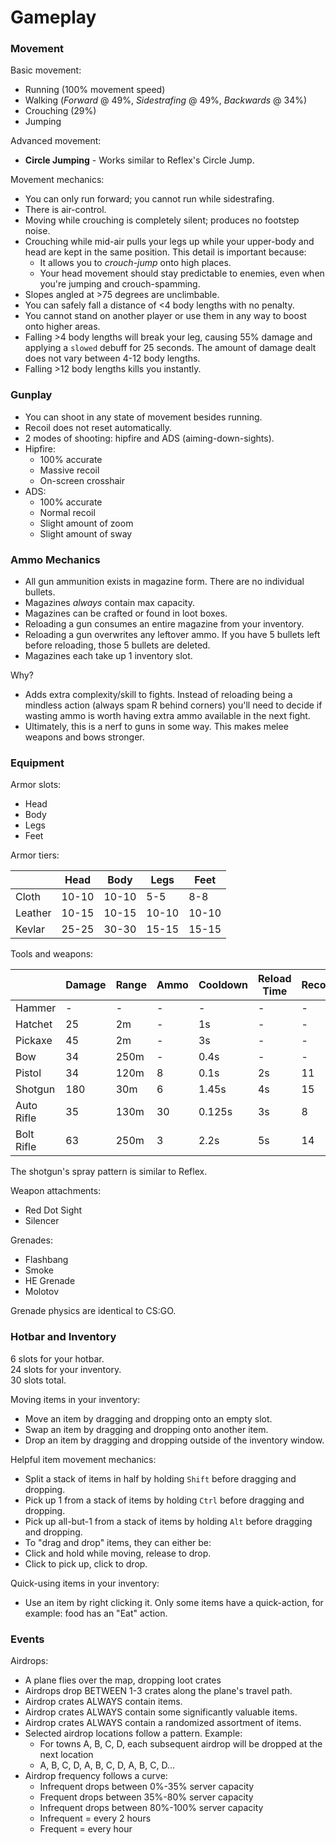 # Gameplay #

### Movement ###
Basic movement:
 - Running (100% movement speed)
 - Walking (*Forward* @ 49%, *Sidestrafing* @ 49%, *Backwards* @ 34%)
 - Crouching (29%)
 - Jumping

Advanced movement:
- **Circle Jumping** - Works similar to Reflex's Circle Jump.

Movement mechanics:
- You can only run forward; you cannot run while sidestrafing.
- There is air-control.
- Moving while crouching is completely silent; produces no footstep noise. 
- Crouching while mid-air pulls your legs up while your upper-body and head are kept in the same position. This detail is important because:
    - It allows you to *crouch-jump* onto high places.
    - Your head movement should stay predictable to enemies, even when you're jumping and crouch-spamming.
- Slopes angled at >75 degrees are unclimbable.
- You can safely fall a distance of <4 body lengths with no penalty.
- You cannot stand on another player or use them in any way to boost onto higher areas.
- Falling >4 body lengths will break your leg, causing 55% damage and applying a `slowed` debuff for 25 seconds. The amount of damage dealt does not vary between 4-12 body lengths.
- Falling >12 body lengths kills you instantly.


### Gunplay ###
- You can shoot in any state of movement besides running.
- Recoil does not reset automatically.
- 2 modes of shooting: hipfire and ADS (aiming-down-sights).
- Hipfire:
    - 100% accurate
    - Massive recoil
    - On-screen crosshair
- ADS:
    - 100% accurate
    - Normal recoil
    - Slight amount of zoom
    - Slight amount of sway


### Ammo Mechanics ###
- All gun ammunition exists in magazine form. There are no individual bullets.
- Magazines *always* contain max capacity.
- Magazines can be crafted or found in loot boxes.
- Reloading a gun consumes an entire magazine from your inventory.
- Reloading a gun overwrites any leftover ammo. If you have 5 bullets left before reloading, those 5 bullets are deleted.
- Magazines each take up 1 inventory slot.

Why?
- Adds extra complexity/skill to fights. Instead of reloading being a mindless action (always spam R behind corners) you'll need to decide if wasting ammo is worth having extra ammo available in the next fight.
- Ultimately, this is a nerf to guns in some way. This makes melee weapons and bows stronger.


### Equipment ###
Armor slots:
 - Head
 - Body
 - Legs
 - Feet

Armor tiers:

|          | Head  | Body  | Legs  | Feet  |
| -------- | ----- | ----- | ----- | ----- |
| Cloth    | 10-10 | 10-10 | 5-5   | 8-8   |
| Leather  | 10-15 | 10-15 | 10-10 | 10-10 |
| Kevlar   | 25-25 | 30-30 | 15-15 | 15-15 |

Tools and weapons:

|            | Damage | Range | Ammo | Cooldown | Reload Time | Recoil | Mode      | Projectile Speed |
| ---------- | ------ | ----- | ---- | -------- | ----------- | ------ | --------- | ---------------- |
| Hammer     | -      | -     | -    | -        | -           | -      | -         | -                |
| Hatchet    | 25     | 2m    | -    | 1s       | -           | -      | -         | -                |
| Pickaxe    | 45     | 2m    | -    | 3s       | -           | -      | -         | -                |
| Bow        | 34     | 250m  | -    | 0.4s     | -           | -      | -         | 60m/s            |
| Pistol     | 34     | 120m  | 8    | 0.1s     | 2s          | 11     | Single    | Hitscan          |
| Shotgun    | 180    | 30m   | 6    | 1.45s    | 4s          | 15     | Single    | Hitscan          |
| Auto Rifle | 35     | 130m  | 30   | 0.125s   | 3s          | 8      | Automatic | Hitscan          |
| Bolt Rifle | 63     | 250m  | 3    | 2.2s     | 5s          | 14     | Single    | Hitscan          |

The shotgun's spray pattern is similar to Reflex.

Weapon attachments:
 - Red Dot Sight
 - Silencer

Grenades:
 - Flashbang
 - Smoke
 - HE Grenade
 - Molotov

Grenade physics are identical to CS:GO.

### Hotbar and Inventory ###
6 slots for your hotbar.  
24 slots for your inventory.  
30 slots total.

Moving items in your inventory:
 - Move an item by dragging and dropping onto an empty slot.
 - Swap an item by dragging and dropping onto another item.
 - Drop an item by dragging and dropping outside of the inventory window.

Helpful item movement mechanics:
 - Split a stack of items in half by holding `Shift` before dragging and dropping.
 - Pick up 1 from a stack of items by holding `Ctrl` before dragging and dropping.
 - Pick up all-but-1 from a stack of items by holding `Alt` before dragging and dropping.
 - To "drag and drop" items, they can either be:
  - Click and hold while moving, release to drop.
  - Click to pick up, click to drop.

Quick-using items in your inventory:
 - Use an item by right clicking it. Only some items have a quick-action, for example: food has an "Eat" action.

### Events ###
Airdrops:
 - A plane flies over the map, dropping loot crates
 - Airdrops drop BETWEEN 1-3 crates along the plane's travel path.
 - Airdrop crates ALWAYS contain items.
 - Airdrop crates ALWAYS contain some significantly valuable items.
 - Airdrop crates ALWAYS contain a randomized assortment of items.
 - Selected airdrop locations follow a pattern. Example:
    - For towns A, B, C, D, each subsequent airdrop will be dropped at the next location
    - A, B, C, D, A, B, C, D, A, B, C, D...
 - Airdrop frequency follows a curve:
    - Infrequent drops between 0%-35% server capacity
    - Frequent drops between 35%-80% server capacity
    - Infrequent drops between 80%-100% server capacity
    - Infrequent = every 2 hours
    - Frequent = every hour

